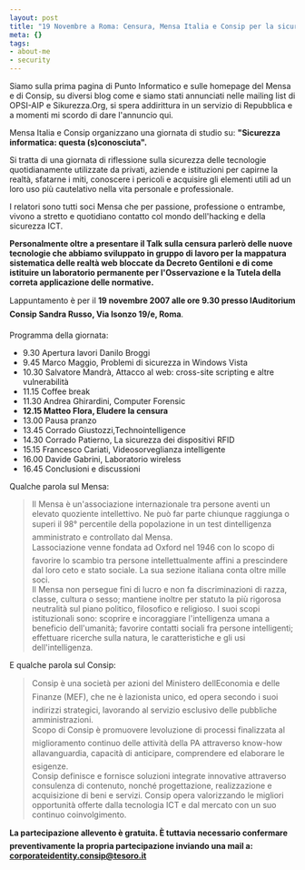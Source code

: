 ```yaml
--- 
layout: post
title: "19 Novembre a Roma: Censura, Mensa Italia e Consip per la sicurezza informatica"
meta: {}
tags: 
- about-me
- security
---
```

Siamo sulla prima pagina di Punto Informatico e sulle homepage del Mensa e di Consip, su diversi blog come e siamo stati annunciati nelle mailing list di OPSI-AIP e Sikurezza.Org, si spera addirittura in un servizio di Repubblica e a momenti mi scordo di dare l'annuncio qui.  
  
Mensa Italia e Consip organizzano una giornata di studio su: **"Sicurezza informatica: questa (s)conosciuta".**    
  
Si tratta di una giornata di riflessione sulla sicurezza delle tecnologie quotidianamente utilizzate da privati, aziende e istituzioni per capirne la realtà, sfatarne i miti, conoscere i pericoli e acquisire gli elementi utili ad un loro uso più cautelativo nella vita personale e professionale.  
  
I relatori sono tutti soci Mensa che per passione, professione o entrambe, vivono a stretto e quotidiano contatto col mondo dell'hacking e della sicurezza ICT.  
  
**Personalmente oltre a presentare il Talk sulla censura parlerò delle nuove tecnologie che abbiamo sviluppato in gruppo di lavoro per la mappatura sistematica delle realtà web bloccate da Decreto Gentiloni e di come istituire un laboratorio permanente per l'Osservazione e la Tutela della correta applicazione delle normative.** 
  
<!--more-->

      
Lappuntamento è per il **19 novembre 2007 alle ore 9.30 presso lAuditorium Consip Sandra Russo, Via Isonzo 19/e, Roma**.  
  
Programma della giornata:  

*  9.30 Apertura lavori Danilo Broggi
*  9.45 Marco Maggio, Problemi di sicurezza in Windows Vista
*  10.30 Salvatore Mandrà, Attacco al web: cross-site scripting e altre vulnerabilità
*  11.15 Coffee break
*  11.30 Andrea Ghirardini, Computer Forensic
*  **12.15 Matteo Flora, Eludere la censura**
*  13.00 Pausa pranzo
*  13.45 Corrado Giustozzi,Technointelligence
*  14.30 Corrado Patierno, La sicurezza dei dispositivi RFID
*  15.15 Francesco Cariati, Videosorveglianza intelligente
*  16.00 Davide Gabrini, Laboratorio wireless
*  16.45 Conclusioni e discussioni
  
Qualche parola sul Mensa:  

> Il Mensa è un'associazione internazionale tra persone aventi un elevato quoziente intellettivo. Ne può far parte chiunque raggiunga o superi il 98° percentile della popolazione in un test dintelligenza amministrato e controllato dal Mensa.  
> Lassociazione venne fondata ad Oxford nel 1946 con lo scopo di favorire lo scambio tra persone intellettualmente affini a prescindere dal loro ceto e stato sociale. La sua sezione italiana conta oltre mille soci.  
> Il Mensa non persegue fini di lucro e non fa discriminazioni di razza, classe, cultura o sesso; mantiene inoltre per statuto la più rigorosa neutralità sul piano politico, filosofico e religioso. I suoi scopi istituzionali sono: scoprire e incoraggiare l'intelligenza umana a beneficio dell'umanità; favorire contatti sociali fra persone intelligenti; effettuare ricerche sulla natura, le caratteristiche e gli usi dell'intelligenza.  

E qualche parola sul Consip:  
  
> Consip è una società per azioni del Ministero dellEconomia e delle Finanze (MEF), che ne è lazionista unico, ed opera secondo i suoi indirizzi strategici, lavorando al servizio esclusivo delle pubbliche amministrazioni.  
> Scopo di Consip è promuovere levoluzione di processi finalizzata al miglioramento continuo delle attività della PA attraverso know-how allavanguardia, capacità di anticipare, comprendere ed elaborare le esigenze.  
> Consip definisce e fornisce soluzioni integrate innovative attraverso consulenza di contenuto, nonché progettazione, realizzazione e acquisizione di beni e servizi. Consip opera valorizzando le migliori opportunità offerte dalla tecnologia ICT e dal mercato con un suo continuo coinvolgimento.  
  
**La partecipazione allevento è gratuita. È tuttavia necessario confermare preventivamente la propria partecipazione inviando una mail a: <corporateidentity.consip@tesoro.it>** 
